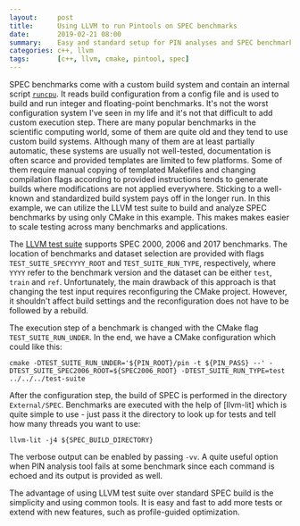 ```yaml
---
layout:     post
title:      Using LLVM to run Pintools on SPEC benchmarks
date:       2019-02-21 08:00
summary:    Easy and standard setup for PIN analyses and SPEC benchmarks
categories: c++, llvm
tags:       [c++, llvm, cmake, pintool, spec]
---
```


SPEC benchmarks come with a custom build system and contain an internal script [`runcpu`](https://www.spec.org/cpu2017/Docs/runcpu.html). It reads build configuration from a config file and is used to build and run integer and floating-point benchmarks. It's not the worst configuration system I've seen in my life and it's not that difficult to add custom execution step. There are many popular benchmarks in the scientific computing world, some of them are quite old and they tend to use custom build systems. Although many of them are at least partially automatic, these systems are usually not well-tested, documentation is often scarce and provided templates are limited to few platforms. Some of them require manual copying of templated Makefiles and changing compilation flags according to provided instructions tends to generate builds where modifications are not applied everywhere. Sticking to a well-known and standardized build system pays off in the longer run. In this example, we can utilize the LLVM test suite to build and analyze SPEC benchmarks by using only CMake in this example. This makes makes easier to scale testing across many benchmarks and applications.

The [LLVM test suite](https://llvm.org/docs/TestSuiteGuide.html) supports SPEC 2000, 2006 and 2017 benchmarks. The location of benchmarks and dataset selection are provided with flags `TEST_SUITE_SPECYYYY_ROOT` and `TEST_SUITE_RUN_TYPE`, respectively, where `YYYY` refer to the benchmark version and the dataset can be either `test`, `train` and `ref`. Unfortunately, the main drawback of this approach is that changing the test input requires reconfiguring the CMake project. However, it shouldn't affect build settings and the reconfiguration does not have to be followed by a rebuild.

The execution step of a benchmark is changed with the CMake flag `TEST_SUITE_RUN_UNDER`. In the end, we have a CMake configuration which could like this:

```
cmake -DTEST_SUITE_RUN_UNDER='${PIN_ROOT}/pin -t ${PIN_PASS} --' -DTEST_SUITE_SPEC2006_ROOT=${SPEC2006_ROOT} -DTEST_SUITE_RUN_TYPE=test ../../../test-suite
```

After the configuration step, the build of SPEC is performed in the directory `External/SPEC`. Benchmarks are executed with the help of [llvm-lit] which is quite simple to use - just pass it the directory to look up for tests and tell how many threads you want to use:

```
llvm-lit -j4 ${SPEC_BUILD_DIRECTORY}
```

The verbose output can be enabled by passing `-vv`. A quite useful option when PIN analysis tool fails at some benchmark since each command is echoed and its output is provided as well.

The advantage of using LLVM test suite over standard SPEC build is the simplicity and using common tools. It is easy and fast to add more tests or extend with new features, such as profile-guided optimization.
